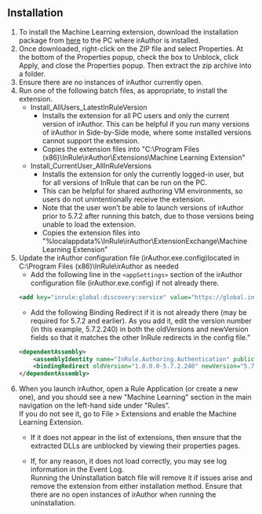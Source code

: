 ## Installation
1. To install the Machine Learning extension, download the installation package from [here](https://github.com/InRule/irAuthor-Extensions/releases/download/MachineLearningExtension_v1.0.1/MachineLearningExtension.v1.0.1.zip) to the PC where irAuthor is installed. 
2. Once downloaded, right-click on the ZIP file and select Properties. At the bottom of the Properties popup, check the box to Unblock, click Apply, and close the Properties popup. Then extract the zip archive into a folder.
3. Ensure there are no instances of irAuthor currently open.
4. Run one of the following batch files, as appropriate, to install the extension.
    + Install_AllUsers_LatestInRuleVersion
        - Installs the extension for all PC users and only the current version of irAuthor.
        This can be helpful if you run many versions of irAuthor in Side-by-Side mode, where some installed versions cannot support the extension.
        - Copies the extension files into "C:\Program Files (x86)\InRule\irAuthor\Extensions\Machine Learning Extension"
    + Install_CurrentUser_AllInRuleVersions
        - Installs the extension for only the currently logged-in user, but for all versions of InRule that can be run on the PC.
        - This can be helpful for shared authoring VM environments, so users do not unintentionally receive the extension.
        - Note that the user won’t be able to launch versions of irAuthor prior to 5.7.2 after running this batch, due to those versions being unable to load the extension.
        - Copies the extension files into "%localappdata%\InRule\irAuthor\ExtensionExchange\Machine Learning Extension"
5. Update the irAuthor configuration file (irAuthor.exe.config)located in C:\Program Files (x86)\InRule\irAuthor as needed
    + Add the following line in the `<appSettings>` section of the irAuthor configuration file (irAuthor.exe.config)  if not already there.
	```xml
	<add key="inrule:global:discovery:service" value="https://global.inrule.com/.well-known/discovery" />
	```
    + Add the following Binding Redirect if it is not already there (may be required for 5.7.2 and earlier).  As you add it, edit the version number (in this example, 5.7.2.240) in both the oldVersions and newVersion fields so that it matches the other InRule redirects in the config file.”
	```xml
	<dependentAssembly>
		<assemblyIdentity name="InRule.Authoring.Authentication" publicKeyToken="1feb8dd25b1ceb6b" />
		<bindingRedirect oldVersion="1.0.0.0-5.7.2.240" newVersion="5.7.2.240" />
	</dependentAssembly>
	```
6. When you launch irAuthor, open a Rule Application (or create a new one), and you should see a new "Machine Learning" section in the main navigation on the left-hand side under "Rules”.  
If you do not see it, go to File > Extensions and enable the Machine Learning Extension. 
    + If it does not appear in the list of extensions, then ensure that the extracted DLLs are unblocked by viewing their properties pages.
 
    + If, for any reason, it does not load correctly, you may see log information in the Event Log.  
Running the Uninstallation batch file will remove it if issues arise and remove the extension from either installation method. Ensure that there are no open instances of irAuthor when running the uninstallation.
